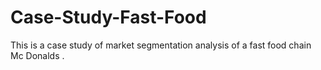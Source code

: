# Case-Study-Fast-Food
This is a case study of market segmentation analysis of a fast food chain Mc Donalds .

